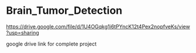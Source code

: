 # Brain_Tumor_Detection

https://drive.google.com/file/d/1U4OGqkg1i6tPYncK12t4Pex2nopfveKs/view?usp=sharing

google drive link for complete project
